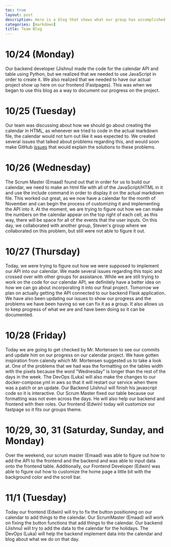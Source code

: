 ```yaml
---
toc: true
layout: post
description: Here is a blog that shows what our group has accomplished every day that we work on our project! This will be updated daily as we make more progress on our calendar.
categories: [markdown]
title: Team Blog
---
```


# 10/24 (Monday)
Our backend developer (Jishnu) made the code for the calendar API and table using Python, but we realized that we needed to use JavaScript in order to create it. We also realized that we needed to have our actual project show up here on our frontend (Fastpages). This was when we began to use this blog as a way to document our progress on the project.

# 10/25 (Tuesday)
Our team was discussing about how we should go about creating the calendar in HTML, as whenever we tried to code in the actual markdown file, the calendar would not turn out like it was expected to. We created several issues that talked about problems regarding this, and would soon make GitHub [issues](https://github.com/Emaad-Mir/ttitans-fastpages/issues) that would explain the solutions to these problems.

# 10/26 (Wednesday)
The Scrum Master (Emaad) found out that in order for us to build our calendar, we need to make an html file with all of the JavaScript/HTML in it and use the include command in order to display it on the actual markdown file. This worked out great, as we now have a calendar for the month of November and can begin the process of customizing it and implementing the API into it. At the moment, we are trying to figure out how we can make the numbers on the calendar appear on the top right of each cell, as this way, there will be space for all of the events that the user inputs. On this day, we collaborated with another group, Steven's group where we collaborated on this problem, but still were not able to figure it out.

# 10/27 (Thursday)
Today, we were trying to figure out how we were supposed to implement our API into our calendar. We made several issues regarding this topic and crossed over with other groups for assistance. While we are still trying to work on the code for our calendar API, we definitely have a better idea on how we can go about incorporating it into our final project. Tomorrow we plan on actually getting the API connected to our backend Flask application. We have also been updating our issues to show our progress and the problems we have been having so we can fix it as a group. It also allows us to keep progress of what we are and have been doing so it can be documented. 

# 10/28 (Friday)
Today we are going to get checked by Mr. Mortensen to see our commits and update him on our progress on our calendar project. We have gotten inspiration from calendy which Mr. Mortensen suggested us to take a look at. One of the problems that we had was the formatting on the tables width with the pixels because the word "Wednesday" is longer than the rest of the days in the week. The DevOps (Luka) will also make the changes to our docker-compose.yml in aws so that it will restart our service when there was a patch or an update. Our Backend (Jishnu) will finish his javascript code so it is interactive. Our Scrum Master fixed our table because our formatting was not even across the days. He will also help our backend and frontend with their roles. Our frontend (Edwin) today will customize our fastpage so it fits our groups theme. 

# 10/29, 30, 31 (Saturday, Sunday, and Monday)
Over the weekend, our scrum master (Emaad) was able to figure out how to add the API to the frontend and the backend and was able to input data onto the frontend table. Additionally, our Frontend Developer (Edwin) was able to figure out how to customize the home page a little bit with the background color and the scroll bar.

# 11/1 (Tuesday)
Today our frontend (Edwin) will try to fix the button positioning on our calendar to add things to the calendar. Our ScrumMaster (Emaad) will work on fixing the button functions that add things to the calendar. Our backend (Jishnu) will try to add the data to the calendar for the holidays. The DevOps (Luka) will help the backend implement data into the calendar and blog about what we do on that day. 